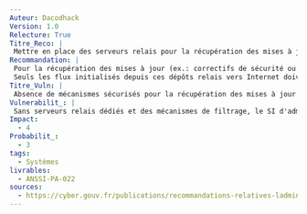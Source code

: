 ```yaml
---
Auteur: Dacodhack
Version: 1.0
Relecture: True
Titre_Reco: |
 Mettre en place des serveurs relais pour la récupération des mises à jour
Recommandation: |
 Pour la récupération des mises à jour (ex.: correctifs de sécurité ou signatures antivirales), il est recommandé de mettre en œuvre, au sein d’une DMZ, des serveurs relais dédiés au SI d’administration.</br>
 Seuls les flux initialisés depuis ces dépôts relais vers Internet doivent permettre le téléchargement des mises à jour. Des mécanismes de filtrage par liste d’autorisations permettent de restreindre l’accès aux seules sources officielles.
Titre_Vuln: |
 Absence de mécanismes sécurisés pour la récupération des mises à jour
Vulnerabilit_: |
 Sans serveurs relais dédiés et des mécanismes de filtrage, le SI d'administration est exposé à des mises à jour compromises ou provenant de sources non officielles. Cela augmente le risque de compromission via des logiciels malveillants ou des modifications non autorisées.
Impact: 
  - 4
Probabilit_: 
  - 3
tags:
  - Systèmes
livrables:
  - ANSSI-PA-022
sources:
  - https://cyber.gouv.fr/publications/recommandations-relatives-ladministration-securisee-des-si
---
```

